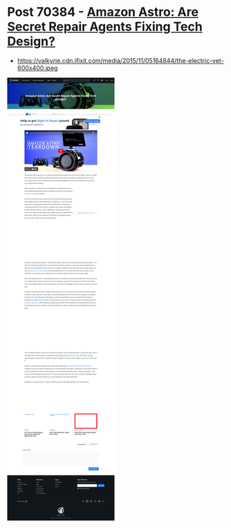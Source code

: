 # Post 70384 - [Amazon Astro: Are Secret Repair Agents Fixing Tech Design?](https://www.ifixit.com/News/70384/amazon-astro-teardown)

- https://valkyrie.cdn.ifixit.com/media/2015/11/05164844/the-electric-vet-600x400.jpeg

![screencap](screenshots/0c7c81df-2baa-4f66-8d87-653eac4a2a22.png)

